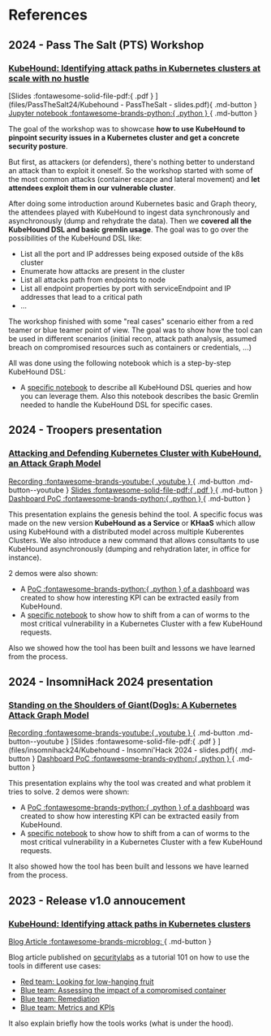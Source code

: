 # References

## 2024 - Pass The Salt (PTS) Workshop
### [KubeHound: Identifying attack paths in Kubernetes clusters at scale with no hustle](https://cfp.pass-the-salt.org/pts2024/talk/WA99YZ/) 

[Slides :fontawesome-solid-file-pdf:{ .pdf } ](files/PassTheSalt24/Kubehound - PassTheSalt - slides.pdf){ .md-button } [Jupyter notebook :fontawesome-brands-python:{ .python } ](https://github.com/DataDog/KubeHound/tree/main/deployments/kubehound/notebook/KubehoundDSL_101.ipynb){ .md-button }

The goal of the workshop was to showcase **how to use KubeHound to pinpoint security issues in a Kubernetes cluster and get a concrete security posture**. 

But first, as attackers (or defenders), there's nothing better to understand an attack than to exploit it oneself. So the workshop started with some of the most common attacks (container escape and lateral movement) and **let attendees exploit them in our vulnerable cluster**.

After doing some introduction around Kubernetes basic and Graph theory, the attendees played with KubeHound to ingest data synchronously and asynchronously (dump and rehydrate the data). Then we **covered all the KubeHound DSL and basic gremlin usage**. The goal was to go over the possibilities of the KubeHound DSL like:

* List all the port and IP addresses being exposed outside of the k8s cluster
* Enumerate how attacks are present in the cluster
* List all attacks path from endpoints to node
* List all endpoint properties by port with serviceEndpoint and IP addresses that lead to a critical path
* ...

The workshop finished with some "real cases" scenario either from a red teamer or blue teamer point of view. The goal was to show how the tool can be used in different scenarios (initial recon, attack path analysis, assumed breach on compromised resources such as containers or credentials, ...)

All was done using the following notebook which is a step-by-step KubeHound DSL:

* A [specific notebook](https://github.com/DataDog/KubeHound/tree/main/deployments/kubehound/notebook/KubeHoundDSL_101.ipynb) to describe all KubeHound DSL queries and how you can leverage them. Also this notebook describes the basic Gremlin needed to handle the KubeHound DSL for specific cases.

## 2024 - Troopers presentation
### [Attacking and Defending Kubernetes Cluster with KubeHound, an Attack Graph Model](https://troopers.de/troopers24/talks/t8tc7m/) 

[Recording :fontawesome-brands-youtube:{ .youtube } ](#){ .md-button  .md-button--youtube } [Slides :fontawesome-solid-file-pdf:{ .pdf } ](files/Troopers24/Kubehound-Troopers_2024-slides.pdf){ .md-button } [Dashboard PoC :fontawesome-brands-python:{ .python } ](https://github.com/DataDog/KubeHound/tree/main/deployments/kubehound/scripts/dashboard-demo){ .md-button }

This presentation explains the genesis behind the tool. A specific focus was made on the new version **KubeHound as a Service** or **KHaaS** which allow using KubeHound with a distributed model across multiple Kuberentes Clusters. We also introduce a new command that allows consultants to use KubeHound asynchronously (dumping and rehydration later, in office for instance).

2 demos were also shown:

* A [ PoC :fontawesome-brands-python:{ .python } of a dashboard](#) was created to show how interesting KPI can be extracted easily from KubeHound.
* A [specific notebook](https://github.com/DataDog/KubeHound/tree/main/deployments/kubehound/notebook/KubeHound_demo.ipynb) to show how to shift from a can of worms to the most critical vulnerability in a Kubernetes Cluster with a few KubeHound requests.

Also we showed how the tool has been built and lessons we have learned from the process.

## 2024 - InsomniHack 2024 presentation
### [Standing on the Shoulders of Giant(Dog)s: A Kubernetes Attack Graph Model](https://www.insomnihack.ch/talks-2024/#BZ3UA9) 

[Recording :fontawesome-brands-youtube:{ .youtube } ](https://www.youtube.com/watch?v=sy_ijtW6wmQ){ .md-button  .md-button--youtube } [Slides :fontawesome-solid-file-pdf:{ .pdf } ](files/insomnihack24/Kubehound - Insomni'Hack 2024 - slides.pdf){ .md-button } [Dashboard PoC :fontawesome-brands-python:{ .python } ](https://github.com/DataDog/KubeHound/tree/main/deployments/kubehound/scripts/dashboard-demo){ .md-button }

This presentation explains why the tool was created and what problem it tries to solve. 2 demos were shown:

* A [ PoC :fontawesome-brands-python:{ .python } of a dashboard](#) was created to show how interesting KPI can be extracted easily from KubeHound.
* A [specific notebook](https://github.com/DataDog/KubeHound/tree/main/deployments/kubehound/notebook/InsomniHackDemo.ipynb) to show how to shift from a can of worms to the most critical vulnerability in a Kubernetes Cluster with a few KubeHound requests.

It also showed how the tool has been built and lessons we have learned from the process.

##  2023 - Release v1.0 annoucement 
### [KubeHound: Identifying attack paths in Kubernetes clusters](https://securitylabs.datadoghq.com/articles/kubehound-identify-kubernetes-attack-paths/)

[Blog Article :fontawesome-brands-microblog: ](https://securitylabs.datadoghq.com/articles/kubehound-identify-kubernetes-attack-paths/){ .md-button }

Blog article published on [securitylabs](https://securitylabs.datadoghq.com) as a tutorial 101 on how to use the tools in different use cases:

* [Red team: Looking for low-hanging fruit](https://securitylabs.datadoghq.com/articles/kubehound-identify-kubernetes-attack-paths/#red-team-looking-for-low-hanging-fruit)
* [Blue team: Assessing the impact of a compromised container](https://securitylabs.datadoghq.com/articles/kubehound-identify-kubernetes-attack-paths/#blue-team-assessing-the-impact-of-a-compromised-container)
* [Blue team: Remediation](https://securitylabs.datadoghq.com/articles/kubehound-identify-kubernetes-attack-paths/#blue-team-remediation)
* [Blue team: Metrics and KPIs](https://securitylabs.datadoghq.com/articles/kubehound-identify-kubernetes-attack-paths/#blue-team-metrics-and-kpis)

It also explain briefly how the tools works (what is under the hood).